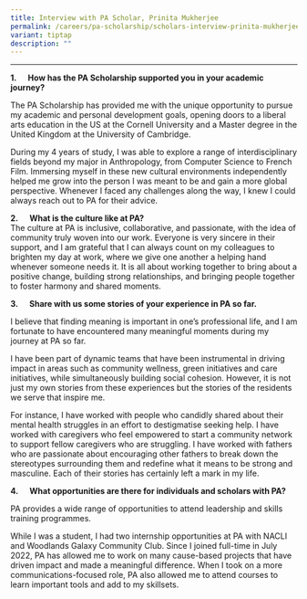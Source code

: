 ```yaml
---
title: Interview with PA Scholar, Prinita Mukherjee
permalink: /careers/pa-scholarship/scholars-interview-prinita-mukherjee/
variant: tiptap
description: ""
---
```

<p></p>
<hr>
<p><strong>1.&nbsp;&nbsp;&nbsp;&nbsp;&nbsp; How has the PA Scholarship supported you in your academic journey?</strong>
</p>
<p>The PA Scholarship has provided me with the unique opportunity to pursue
my academic and personal development goals, opening doors to a liberal
arts education in the US at the Cornell University and a Master degree
in the United Kingdom at the University of Cambridge.</p>
<p>During my 4 years of study, I was able to explore a range of interdisciplinary
fields beyond my major in Anthropology, from Computer Science to French
Film. Immersing myself in these new cultural environments independently
helped me grow into the person I was meant to be and gain a more global
perspective. Whenever I faced any challenges along the way, I knew I could
always reach out to PA for their advice.</p>
<p></p>
<p><strong>2.&nbsp;&nbsp;&nbsp;&nbsp;&nbsp; What is the culture like at PA?</strong> 
<br>The culture at PA is inclusive, collaborative, and passionate, with the
idea of community truly woven into our work. Everyone is very sincere in
their support, and I am grateful that I can always count on my colleagues
to brighten my day at work, where we give one another a helping hand whenever
someone needs it. It is all about working together to bring about a positive
change, building strong relationships, and bringing people together to
foster harmony and shared moments.</p>
<p></p>
<p><strong>3.&nbsp;&nbsp;&nbsp;&nbsp;&nbsp; Share with us some stories of your experience in PA so far.</strong>
</p>
<p>I believe that finding meaning is important in one’s professional life,
and I am fortunate to have encountered many meaningful moments during my
journey at PA so far.</p>
<p>I have been part of dynamic teams that have been instrumental in driving
impact in areas such as community wellness, green initiatives and care
initiatives, while simultaneously building social cohesion. However, it
is not just my own stories from these experiences but the stories of the
residents we serve that inspire me.</p>
<p>For instance, I have worked with people who candidly shared about their
mental health struggles in an effort to destigmatise seeking help. I have
worked with caregivers who feel empowered to start a community network
to support fellow caregivers who are struggling. I have worked with fathers
who are passionate about encouraging other fathers to break down the stereotypes
surrounding them and redefine what it means to be strong and masculine.
Each of their stories has certainly left a mark in my life.</p>
<p></p>
<p><strong>4.&nbsp;&nbsp;&nbsp;&nbsp;&nbsp; What opportunities are there for individuals and scholars with PA?</strong>
</p>
<p>PA provides a wide range of opportunities to attend leadership and skills
training programmes.</p>
<p>While I was a student, I had two internship opportunities at PA with NACLI
and Woodlands Galaxy Community Club. Since I joined full-time in July 2022,
PA has allowed me to work on many cause-based projects that have driven
impact and made a meaningful difference. When I took on a more communications-focused
role, PA also allowed me to attend courses to learn important tools and
add to my skillsets.</p>
<p></p>